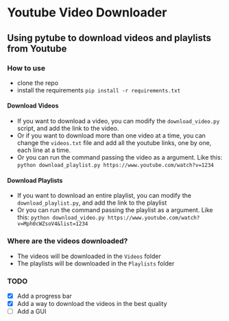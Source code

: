 # Youtube Video Downloader

## Using pytube to download videos and playlists from Youtube


### How to use
- clone the repo
- install the requirements `pip install -r requirements.txt`

#### Download Videos

- If you want to download a video, you can modify the `download_video.py` script, and add the link to the video. 
- Or if you want to download more than one video at a time, you can change the `videos.txt` file and add all the youtube links, one by one, each line at a time.
- Or you can run the command passing the video as a argument. Like this: `python download_playlist.py https://www.youtube.com/watch?v=1234`

#### Download Playlists
- If you want to download an entire playlist, you can modify the `download_playlist.py`, and add the link to the playlist
- Or you can run the command passing the playlist as a argument. Like this: `python download_video.py https://www.youtube.com/watch?v=Mph0cWZsoV4&list=1234`

### Where are the videos downloaded?
- The videos will be downloaded in the `Videos` folder
- The playlists will be downloaded in the `Playlists` folder



### TODO
- [X] Add a progress bar
- [X] Add a way to download the videos in the best quality
- [ ] Add a GUI